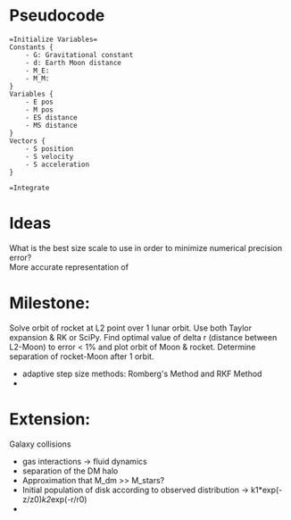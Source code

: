 # Pseudocode #
```
=Initialize Variables=
Constants {
    - G: Gravitational constant
    - d: Earth Moon distance
    - M_E: 
    - M_M: 
}
Variables {
    - E pos
    - M pos
    - ES distance
    - MS distance
}
Vectors {
    - S position
    - S velocity
    - S acceleration
}

=Integrate 
```

# Ideas #
What is the best size scale to use in order to minimize numerical precision error? \
More accurate representation of 

# Milestone: #
Solve orbit of rocket at L2 point over 1 lunar orbit. Use both Taylor expansion & RK or SciPy.
Find optimal value of delta r (distance between L2-Moon) to error < 1% and plot orbit of
Moon & rocket. Determine separation of rocket-Moon after 1 orbit.

- adaptive step size methods: Romberg's Method and RKF Method
- 

# Extension: #
Galaxy collisions
- gas interactions -> fluid dynamics
- separation of the DM halo
- Approximation that M_dm >> M_stars?
- Initial population of disk according to observed distribution -> k1*exp(-z/z0)*k2*exp(-r/r0)
- 